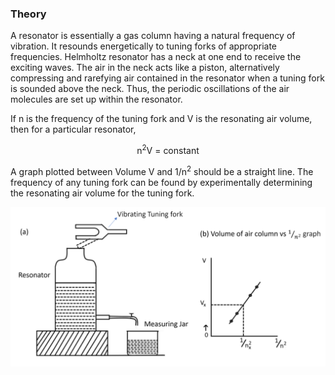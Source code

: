 ### Theory

A resonator is essentially a gas column having a natural frequency of vibration. It resounds energetically to tuning forks of appropriate frequencies. Helmholtz resonator has a neck at one end to receive the exciting waves. The air in the neck acts like a piston, alternatively compressing and rarefying air contained in the resonator when a tuning fork is sounded above the neck. Thus, the periodic oscillations of the air molecules are set up within the resonator.

If n is the frequency of the tuning fork and V is the resonating air volume, then for a particular resonator,

<center>

n<sup>2</sup>V = constant

</center>

A graph plotted between Volume V and 1/n<sup>2</sup> should be a straight line. The frequency of any tuning fork can be found by experimentally determining the resonating air volume for the tuning fork.

<center>

<img src="images/resonator.png" width=600 />

</center>
